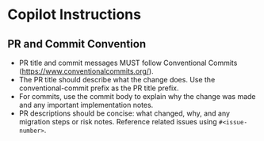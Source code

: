 # Copilot Instructions

## PR and Commit Convention

- PR title and commit messages MUST follow Conventional Commits (https://www.conventionalcommits.org/).
- The PR title should describe what the change does. Use the conventional-commit prefix as the PR title prefix.
- For commits, use the commit body to explain why the change was made and any important implementation notes.
- PR descriptions should be concise: what changed, why, and any migration steps or risk notes. Reference related issues using `#<issue-number>`.
